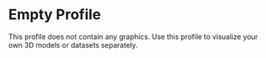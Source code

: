 # Empty Profile
This profile does not contain any graphics. Use this profile to visualize your own 3D models or datasets separately.
